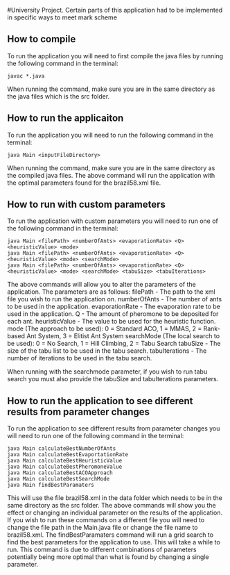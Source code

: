 #University Project. Certain parts of this application had to be implemented in specific ways to meet mark scheme

## How to compile

To run the application you will need to first compile the java files by running the following command in the terminal:

```
javac *.java
```

When running the command, make sure you are in the same directory as the java files which is the src folder.

## How to run the applicaiton

To run the application you will need to run the following command in the terminal:

```
java Main <inputFileDirectory>
```

When running the command, make sure you are in the same directory as the compiled java files.
The above command will run the application with the optimal parameters found for the brazil58.xml file.

## How to run with custom parameters

To run the application with custom parameters you will need to run one of the following command in the terminal:

```
java Main <filePath> <numberOfAnts> <evaporationRate> <Q> <heuristicValue> <mode>
java Main <filePath> <numberOfAnts> <evaporationRate> <Q> <heuristicValue> <mode> <searchMode>
java Main <filePath> <numberOfAnts> <evaporationRate> <Q> <heuristicValue> <mode> <searchMode> <tabuSize> <tabuIterations>
```

The above commands will allow you to alter the parameters of the application. The parameters are as follows:
filePath - The path to the xml file you wish to run the application on.
numberOfAnts - The number of ants to be used in the application.
evaporationRate - The evaporation rate to be used in the application.
Q - The amount of pheromone to be deposited for each ant.
heuristicValue - The value to be used for the heuristic function.
mode (The approach to be used):
0 = Standard ACO,
1 = MMAS,
2 = Rank-based Ant System,
3 = Elitist Ant System
searchMode (The local search to be used):
0 = No Search,
1 = Hill Climbing,
2 = Tabu Search
tabuSize - The size of the tabu list to be used in the tabu search.
tabuIterations - The number of iterations to be used in the tabu search.

When running with the searchmode parameter, if you wish to run tabu search you must also provide the tabuSize and tabuIterations parameters.

## How to run the application to see different results from parameter changes

To run the application to see different results from parameter changes you will need to run one of the following command in the terminal:

```
java Main calculateBestNumberOfAnts
java Main calculateBestEvaportationRate
java Main calculateBestHeuristicValue
java Main calculateBestPheromoneValue
java Main calculateBestACOApproach
java Main calculateBestSearchMode
java Main findBestParamaters
```

This will use the file brazil58.xml in the data folder which needs to be in the same directory as the src folder.
The above commands will show you the effect or changing an individual parameter on the results of the application.
If you wish to run these commands on a different file you will need to change the file path in the Main.java file or
change the file name to brazil58.xml. The findBestParamaters command will run a grid search to find the best parameters
for the application to use. This will take a while to run. This command is due to different combinations of parameters
potentially being more optimal than what is found by changing a single parameter.
